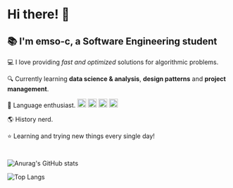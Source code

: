 # Hi there! :wave:

## :books: I'm emso-c, a Software Engineering student

:computer: I love providing *fast and optimized* solutions for algorithmic problems.

:mag: Currently learning **data science & analysis**, **design patterns** and **project management**.

:book: Language enthusiast.
<span>
<img width=20 height=20 alt="portfolio_view" src="https://emojipedia-us.s3.dualstack.us-west-1.amazonaws.com/thumbs/160/twitter/282/flag-united-kingdom_1f1ec-1f1e7.png">
<img width=20 height=20 alt="portfolio_view" src="https://emojipedia-us.s3.dualstack.us-west-1.amazonaws.com/thumbs/160/twitter/281/flag-japan_1f1ef-1f1f5.png">
<img width=20 height=20 alt="portfolio_view" src="https://emojipedia-us.s3.dualstack.us-west-1.amazonaws.com/thumbs/160/twitter/281/flag-turkey_1f1f9-1f1f7.png">
<img width=20 height=20 alt="portfolio_view" src="https://emojipedia-us.s3.dualstack.us-west-1.amazonaws.com/thumbs/160/twitter/281/flag-spain_1f1ea-1f1f8.png">
</span>

:earth_americas: History nerd.

:star: Learning and trying new things every single day!

#

![Anurag's GitHub stats](https://github-readme-stats.vercel.app/api?username=emso-c&show_icons=true&theme=gruvbox)

![Top Langs](https://github-readme-stats.vercel.app/api/top-langs/?username=emso-c&layout=compact&theme=gruvbox)
